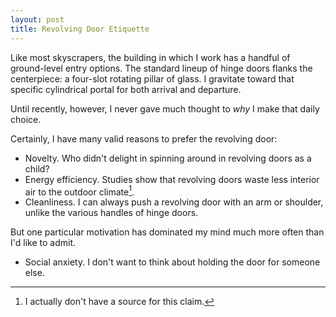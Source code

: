 ```yaml
---
layout: post
title: Revolving Door Etiquette
---
```


Like most skyscrapers, the building in which I work has a handful of ground-level entry options. The standard lineup of hinge doors flanks the centerpiece: a four-slot rotating pillar of glass. I gravitate toward that specific cylindrical portal for both arrival and departure.

Until recently, however, I never gave much thought to _why_ I make that daily choice. <!--more-->

Certainly, I have many valid reasons to prefer the revolving door:

- Novelty. Who didn't delight in spinning around in revolving doors as a child?
- Energy efficiency. Studies show that revolving doors waste less interior air to the outdoor climate[^1].
- Cleanliness. I can always push a revolving door with an arm or shoulder, unlike the various handles of hinge doors.

But one particular motivation has dominated my mind much more often than I'd like to admit.

- Social anxiety. I don't want to think about holding the door for someone else.

[^1]: I actually don't have a source for this claim.
